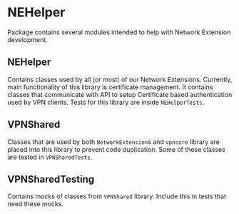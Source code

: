 # NEHelper

Package contains several modules intended to help with Network Extension development.


## NEHelper

Contains classes used by all (or most) of our Network Extensions. Currently, main functionality of this library is certificate management. It contains classes that communicate with API to setup Certificate based authentication used by VPN clients.
Tests for this library are inside `NEHelperTests`.


## VPNShared

Classes that are used by both `NetworkExtension`s and `vpncore` library are placed into this library to prevent code duplication. Some of these classes are tested in `VPNSharedTests`.


## VPNSharedTesting

Contains mocks of classes from `VPNShared` library. Include this in tests that need these mocks. 
